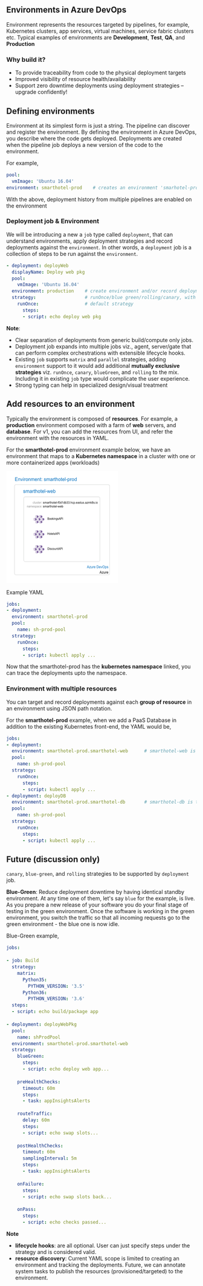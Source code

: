 ## Environments in Azure DevOps

Environment represents the resources targeted by pipelines, for example, Kubernetes clusters, app services, virtual machines, service fabric clusters etc.  Typical examples of environments are **Development**, **Test**, **QA**, and **Production**

### Why build it?

- To provide traceability from code to the physical deployment targets
- Improved visibility of resource health/availability
- Support zero downtime deployments using deployment strategies – upgrade confidently!

## Defining environments

Environment at its simplest form is just a string. The pipeline can discover and register the environment. By defining the environment in Azure DevOps, you describe where the code gets deployed. Deployments are created when the pipeline job deploys a new version of the code to the environment.

For example,

```yaml
pool:
  vmImage: 'Ubuntu 16.04'
environment: smarthotel-prod    # creates an environment 'smarhotel-prod' and records deployments against it.
```
With the above, deployment history from multiple pipelines are enabled on the environment 


### Deployment job & Environment

We will be introducing a new a `job` type called `deployment`, that can understand environments, apply deployment strategies and record deployments against the `environment`. In other words, a `deployment` job is a collection of steps to be run against the `environment`. 

```yaml
- deployment: deployWeb
  displayName: Deploy web pkg
  pool:
    vmImage: 'Ubuntu 16.04'
  environment: production    # create environment and/or record deployments
  strategy:                  # runOnce/blue green/rolling/canary, with lifecycle hooks viz, pre/post healthcheck, swap etc
    runOnce:                 # default strategy
      steps:       
      - script: echo deploy web pkg
```

**Note**:
- Clear separation of deployments from generic build/compute only jobs. 
- Deployment job expands into multiple jobs viz., agent, server/gate that can perform complex orchestrations with extensible lifecycle hooks.
- Existing `job` supports `matrix` and `parallel` strategies, adding `environment` support to it would add additional **mutually exclusive strategies** viz. `runOnce`, `canary`, `blueGreen`, and `rolling` to the mix. Including it in existing `job` type would complicate the user experience.
- Strong typing can help in specialized design/visual treatment


## Add resources to an environment

Typically the environment is composed of **resources**. For example, a **production** environment composed with a farm of **web** servers, and **database**. For v1, you can add the resources from UI, and refer the environment with the resources in YAML. 

For the **smarthotel-prod** environment example below, we have an environment that maps to a **Kubernetes namespace** in a cluster with one or more containerized apps (workloads) 

![environment](images/environment.png)


Example YAML

```yaml
jobs:
- deployment:
  environment: smarthotel-prod
  pool:
    name: sh-prod-pool
  strategy:                 
    runOnce:            
      steps:       
      - script: kubectl apply ...                        
```

Now that the smarthotel-prod has the **kubernetes namespace** linked, you can trace the deployments upto the namespace. 

### Environment with multiple resources

You can target and record deployments against each **group of resource** in an environment using JSON path notation. 

For the **smarthotel-prod** example, when we add a PaaS Database in addition to the existing Kubernetes front-end, the YAML would be,

```yaml
jobs:
- deployment:
  environment: smarthotel-prod.smarthotel-web      # smarthotel-web is the kubernetes namespace that is linked
  pool:
    name: sh-prod-pool
  strategy:                 
    runOnce:            
      steps:       
      - script: kubectl apply ... 
- deployment: deployDB
  environment: smarthotel-prod.smarthotel-db       # smarthotel-db is the Azure SQL DB that is linked
  pool:
    name: sh-prod-pool
  strategy:                 
    runOnce:            
      steps:       
      - script: kubectl apply ... 
```

## Future (discussion only)
`canary`, `blue-green`, and `rolling` strategies to be supported by `deployment` job. 

**Blue-Green**: Reduce deployment downtime by having identical standby environment. At any time one of them, let's say `blue` for the example, is live. As you prepare a new release of your software you do your final stage of testing in the green environment. Once the software is working in the green environment, you switch the traffic so that all incoming requests go to the green environment - the blue one is now idle.

Blue-Green example, 

```yaml
jobs:

- job: Build
  strategy:
    matrix:
      Python35:
        PYTHON_VERSION: '3.5'
      Python36:
        PYTHON_VERSION: '3.6'
  steps:
  - script: echo build/package app 

- deployment: deployWebPkg
  pool: 
    name: shProdPool
  environment: smarthotel-prod.smarthotel-web
  strategy:                 
    blueGreen:              
      steps:
      - script: echo deploy web app...
      
    preHealthChecks:                                    
      timeout: 60m
      steps:          
      - task: appInsightsAlerts  

    routeTraffic:
      delay: 60m
      steps:
      - script: echo swap slots...

    postHealthChecks:
      timeout: 60m
      samplingInterval: 5m
      steps:          
      - task: appInsightsAlerts     

    onFailure:
      steps:
      - script: echo swap slots back...

    onPass:
      steps:
      - script: echo checks passed...

```

**Note**
- **lifecycle hooks**: are all optional. User can just specify steps under the strategy and is considered valid.
- **resource discovery**: Current YAML scope is limited to creating an environment and tracking the deployments. Future, we can annotate system tasks to publish the resources (provisioned/targeted) to the environment.
